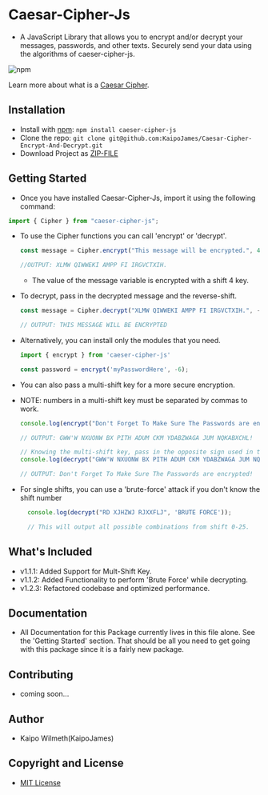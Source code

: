 # Caesar-Cipher-Js
 - A JavaScript Library that allows you to encrypt and/or decrypt your messages, passwords, and other texts. Securely send your data using the algorithms of caeser-cipher-js.

![npm](https://img.shields.io/npm/v/caeser-cipher-js?style=for-the-badge)

Learn more about what is a [Caesar Cipher](https://www.sciencedirect.com/topics/computer-science/caesar-cipher).
  
## Installation
 - Install with [npm](https://www.npmjs.com/): ``` npm install caeser-cipher-js ```
 - Clone the repo: ``` git clone git@github.com:KaipoJames/Caesar-Cipher-Encrypt-And-Decrypt.git ```
 - Download Project as [ZIP-FILE](https://github.com/KaipoJames/Caesar-Cipher-JS/archive/refs/heads/master.zip)

## Getting Started

 - Once you have installed Caesar-Cipher-Js, import it using the following command:
  ```js
  import { Cipher } from "caeser-cipher-js"; 
  ```
 - To use the Cipher functions you can call 'encrypt' or 'decrypt'.
    ``` js
    const message = Cipher.encrypt("This message will be encrypted.", 4);

    //OUTPUT: XLMW QIWWEKI AMPP FI IRGVCTXIH.
    ```
   - The value of the message variable is encrypted with a shift 4 key.
  
 - To decrypt, pass in the decrypted message and the reverse-shift.
    ``` js
    const message = Cipher.decrypt("XLMW QIWWEKI AMPP FI IRGVCTXIH.", -4); 

    // OUTPUT: THIS MESSAGE WILL BE ENCRYPTED
    ```

 - Alternatively, you can install only the modules that you need.

   ```js
   import { encrypt } from 'caeser-cipher-js'
   
   const password = encrypt('myPasswordHere', -6);
   ```

 - You can also pass a multi-shift key for a more secure encryption.
 - NOTE: numbers in a multi-shift key must be separated by commas to work.
   ```js
   console.log(encrypt("Don't Forget To Make Sure The Passwords are encrypted!", '3,8,9'));

   // OUTPUT: GWW'W NXUONW BX PITH ADUM CKM YDABZWAGA JUM NQKABXCHL!

   // Knowing the multi-shift key, pass in the opposite sign used in the encryption.
   console.log(decrypt("GWW'W NXUONW BX PITH ADUM CKM YDABZWAGA JUM NQKABXCHL!", '-3,-8,-9'));

   // OUTPUT: Don't Forget To Make Sure The Passwords are encrypted!
   ```

  - For single shifts, you can use a 'brute-force' attack if you don't know the shift number
    ```js
      console.log(decrypt("RD XJHZWJ RJXXFLJ", 'BRUTE FORCE'));

      // This will output all possible combinations from shift 0-25.
    ```

## What's Included
 - v1.1.1: Added Support for Mult-Shift Key.
 - v1.1.2: Added Functionality to perform 'Brute Force' while decrypting.
 - v1.2.3: Refactored codebase and optimized performance.

## Documentation
 - All Documentation for this Package currently lives in this file alone. See the 'Getting Started' section. That should be all you need to get going with this package since it is a fairly new package.

## Contributing
 - coming soon...

## Author
 - Kaipo Wilmeth(KaipoJames)

## Copyright and License
 - [MIT License](LICENSE.txt)

